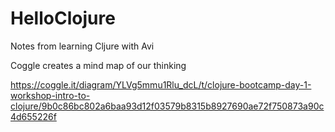 # HelloClojure
Notes from learning Cljure with Avi

Coggle creates a mind map of our thinking

https://coggle.it/diagram/YLVg5mmu1Rlu_dcL/t/clojure-bootcamp-day-1-workshop-intro-to-clojure/9b0c86bc802a6baa93d12f03579b8315b8927690ae72f750873a90c4d655226f

